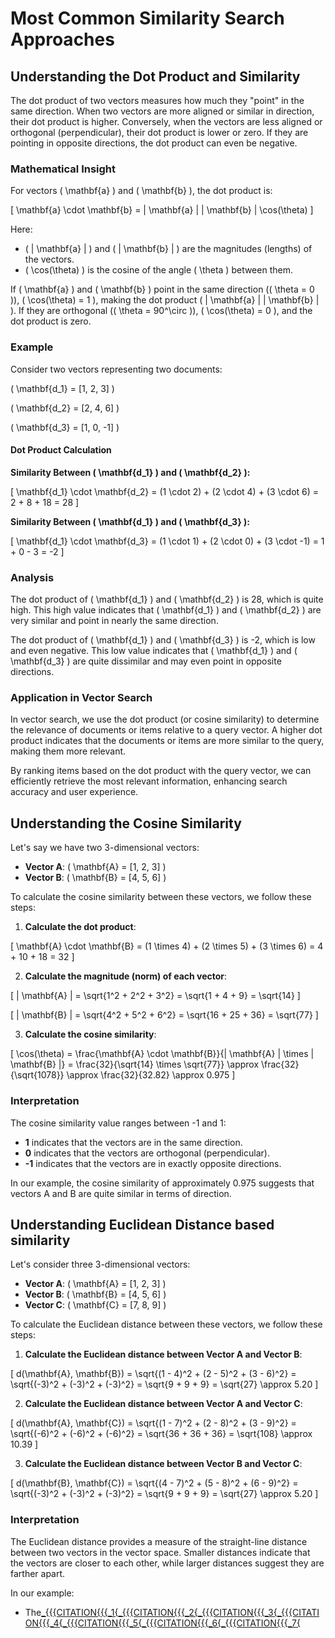 <script type="text/x-mathjax-config">
  MathJax.Hub.Config({
    tex2jax: {inlineMath: [['$', '$'], ['\\(', '\\)']]}
  });
</script>
<script type="text/javascript" async
  src="https://cdnjs.cloudflare.com/ajax/libs/mathjax/2.7.5/MathJax.js?config=TeX-MML-AM_CHTML">
</script>

# Most Common Similarity Search Approaches

## Understanding the Dot Product and Similarity

The dot product of two vectors measures how much they "point" in the same direction. When two vectors are more aligned or similar in direction, their dot product is higher. Conversely, when the vectors are less aligned or orthogonal (perpendicular), their dot product is lower or zero. If they are pointing in opposite directions, the dot product can even be negative.

### Mathematical Insight

For vectors \( \mathbf{a} \) and \( \mathbf{b} \), the dot product is:



\[ \mathbf{a} \cdot \mathbf{b} = \| \mathbf{a} \| \| \mathbf{b} \| \cos(\theta) \]



Here:
- \( \| \mathbf{a} \| \) and \( \| \mathbf{b} \| \) are the magnitudes (lengths) of the vectors.
- \( \cos(\theta) \) is the cosine of the angle \( \theta \) between them.

If \( \mathbf{a} \) and \( \mathbf{b} \) point in the same direction (\( \theta = 0 \)), \( \cos(\theta) = 1 \), making the dot product \( \| \mathbf{a} \| \| \mathbf{b} \| \). If they are orthogonal (\( \theta = 90^\circ \)), \( \cos(\theta) = 0 \), and the dot product is zero.

### Example

Consider two vectors representing two documents:

\( \mathbf{d_1} = [1, 2, 3] \)

\( \mathbf{d_2} = [2, 4, 6] \)

\( \mathbf{d_3} = [1, 0, -1] \)

#### Dot Product Calculation

**Similarity Between \( \mathbf{d_1} \) and \( \mathbf{d_2} \):**



\[ \mathbf{d_1} \cdot \mathbf{d_2} = (1 \cdot 2) + (2 \cdot 4) + (3 \cdot 6) = 2 + 8 + 18 = 28 \]



**Similarity Between \( \mathbf{d_1} \) and \( \mathbf{d_3} \):**



\[ \mathbf{d_1} \cdot \mathbf{d_3} = (1 \cdot 1) + (2 \cdot 0) + (3 \cdot -1) = 1 + 0 - 3 = -2 \]



### Analysis

The dot product of \( \mathbf{d_1} \) and \( \mathbf{d_2} \) is 28, which is quite high. This high value indicates that \( \mathbf{d_1} \) and \( \mathbf{d_2} \) are very similar and point in nearly the same direction.

The dot product of \( \mathbf{d_1} \) and \( \mathbf{d_3} \) is -2, which is low and even negative. This low value indicates that \( \mathbf{d_1} \) and \( \mathbf{d_3} \) are quite dissimilar and may even point in opposite directions.

### Application in Vector Search

In vector search, we use the dot product (or cosine similarity) to determine the relevance of documents or items relative to a query vector. A higher dot product indicates that the documents or items are more similar to the query, making them more relevant.

By ranking items based on the dot product with the query vector, we can efficiently retrieve the most relevant information, enhancing search accuracy and user experience.

## Understanding the Cosine Similarity

Let's say we have two 3-dimensional vectors:
- **Vector A**: \( \mathbf{A} = [1, 2, 3] \)
- **Vector B**: \( \mathbf{B} = [4, 5, 6] \)

To calculate the cosine similarity between these vectors, we follow these steps:

1. **Calculate the dot product**:



\[ \mathbf{A} \cdot \mathbf{B} = (1 \times 4) + (2 \times 5) + (3 \times 6) = 4 + 10 + 18 = 32 \]



2. **Calculate the magnitude (norm) of each vector**:



\[ \| \mathbf{A} \| = \sqrt{1^2 + 2^2 + 3^2} = \sqrt{1 + 4 + 9} = \sqrt{14} \]





\[ \| \mathbf{B} \| = \sqrt{4^2 + 5^2 + 6^2} = \sqrt{16 + 25 + 36} = \sqrt{77} \]



3. **Calculate the cosine similarity**:



\[ \cos(\theta) = \frac{\mathbf{A} \cdot \mathbf{B}}{\| \mathbf{A} \| \times \| \mathbf{B} \|} = \frac{32}{\sqrt{14} \times \sqrt{77}} \approx \frac{32}{\sqrt{1078}} \approx \frac{32}{32.82} \approx 0.975 \]



### Interpretation

The cosine similarity value ranges between -1 and 1:
- **1** indicates that the vectors are in the same direction.
- **0** indicates that the vectors are orthogonal (perpendicular).
- **-1** indicates that the vectors are in exactly opposite directions.

In our example, the cosine similarity of approximately 0.975 suggests that vectors A and B are quite similar in terms of direction.

## Understanding Euclidean Distance based similarity

Let's consider three 3-dimensional vectors:
- **Vector A**: \( \mathbf{A} = [1, 2, 3] \)
- **Vector B**: \( \mathbf{B} = [4, 5, 6] \)
- **Vector C**: \( \mathbf{C} = [7, 8, 9] \)

To calculate the Euclidean distance between these vectors, we follow these steps:

1. **Calculate the Euclidean distance between Vector A and Vector B**:



\[ d(\mathbf{A}, \mathbf{B}) = \sqrt{(1 - 4)^2 + (2 - 5)^2 + (3 - 6)^2} = \sqrt{(-3)^2 + (-3)^2 + (-3)^2} = \sqrt{9 + 9 + 9} = \sqrt{27} \approx 5.20 \]



2. **Calculate the Euclidean distance between Vector A and Vector C**:



\[ d(\mathbf{A}, \mathbf{C}) = \sqrt{(1 - 7)^2 + (2 - 8)^2 + (3 - 9)^2} = \sqrt{(-6)^2 + (-6)^2 + (-6)^2} = \sqrt{36 + 36 + 36} = \sqrt{108} \approx 10.39 \]



3. **Calculate the Euclidean distance between Vector B and Vector C**:



\[ d(\mathbf{B}, \mathbf{C}) = \sqrt{(4 - 7)^2 + (5 - 8)^2 + (6 - 9)^2} = \sqrt{(-3)^2 + (-3)^2 + (-3)^2} = \sqrt{9 + 9 + 9} = \sqrt{27} \approx 5.20 \]



### Interpretation

The Euclidean distance provides a measure of the straight-line distance between two vectors in the vector space. Smaller distances indicate that the vectors are closer to each other, while larger distances suggest they are farther apart.

In our example:
- The[_{{{CITATION{{{_1{](https://github.com/alignments/BDHL/tree/0f316a106fa1907b7b13660fb446f0f5b6a8b47b/website%2Fphp%2Fproto_intro.php)[_{{{CITATION{{{_2{](https://github.com/anarinsk/hello-world/tree/4565ca8cc4a1788b4e0993027a8642c34d3fb185/README.md)[_{{{CITATION{{{_3{](https://github.com/lagmanzaza/robruu/tree/92eba4c9e25b40a3cb247415f45da76c9a4044c6/frontend%2Fnote.php)[_{{{CITATION{{{_4{](https://github.com/Hongzhi-Chen/GAN_Learn/tree/44e8e236a8a45e9e7253f6919199a912a4ddb86e/14GAN%E4%B8%8ENLP%2FGAN%E4%B8%8ENLP.md)[_{{{CITATION{{{_5{](https://github.com/hgkdzbf6/myblog/tree/68773554ec5d711e34ea37fbf736500ccc5b14bb/source%2F_posts%2Fdeeplearning%2F2019-03-26-%E8%87%AA%E5%8A%A8%E9%A9%BE%E9%A9%B6.md)[_{{{CITATION{{{_6{](https://github.com/hozijui/MyBlog_Hugo/tree/85b645af9c99a31c77b1eddb1d5e1109b13dc0f5/content%2Fposts%2Fmyblog-hugo.md)[_{{{CITATION{{{_7{](https://github.com/DE1-Engineering-Mathematics/module-resources/tree/2375a0bbb01f37fc11d0de5e2a9891d74fd337da/PythonSheets%2FTopics_term2%2F9_Laplace.md)